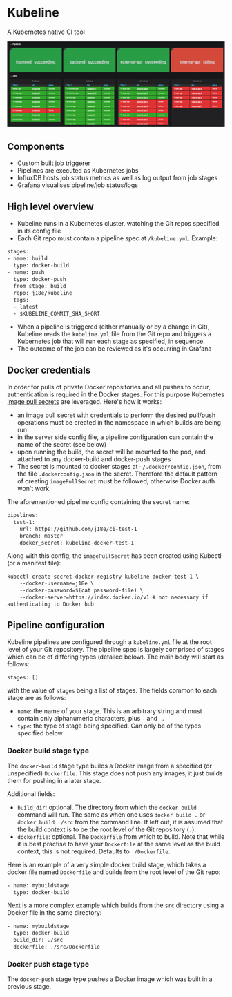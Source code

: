 # Kubeline
A Kubernetes native CI tool

![Dashboard][1]

## Components
- Custom built job triggerer
- Pipelines are executed as Kubernetes jobs
- InfluxDB hosts job status metrics as well as log output from job stages
- Grafana visualises pipeline/job status/logs

## High level overview
- Kubeline runs in a Kubernetes cluster, watching the Git repos specified in its
  config file
- Each Git repo must contain a pipeline spec at `/kubeline.yml`. Example:
```
stages:
- name: build
  type: docker-build
- name: push
  type: docker-push
  from_stage: build
  repo: j18e/kubeline
  tags:
  - latest
  - $KUBELINE_COMMIT_SHA_SHORT
```
- When a pipeline is triggered (either manually or by a change in Git), Kubeline
  reads the `kubeline.yml` file from the Git repo and triggers a Kubernetes job
  that will run each stage as specified, in sequence.
- The outcome of the job can be reviewed as it's occurring in Grafana

## Docker credentials
In order for pulls of private Docker repositories and all pushes to occur,
authentication is required in the Docker stages. For this purpose Kubernetes
[image pull secrets][2] are leveraged. Here's how it works:
- an image pull secret with credentials to perform the desired pull/push
  operations must be created in the namespace in which builds are being run
- in the server side config file, a pipeline configuration can contain the name
  of the secret (see below)
- upon running the build, the secret will be mounted to the pod, and attached to
  any docker-build and docker-push stages
- The secret is mounted to docker stages at `~/.docker/config.json`, from the
  file `.dockerconfig.json` in the secret. Therefore the default pattern of
  creating `imagePullSecret` must be followed, otherwise Docker auth won't work

The aforementioned pipeline config containing the secret name:
```
pipelines:
  test-1:
    url: https://github.com/j18e/ci-test-1
    branch: master
    docker_secret: kubeline-docker-test-1
```
Along with this config, the `imagePullSecret` has been created using Kubectl (or
a manifest file):
```
kubectl create secret docker-registry kubeline-docker-test-1 \
    --docker-username=j18e \
    --docker-password=$(cat password-file) \
    --docker-server=https://index.docker.io/v1 # not necessary if authenticating to Docker hub
```

## Pipeline configuration
Kubeline pipelines are configured through a `kubeline.yml` file at the root
level of your Git repository. The pipeline spec is largely comprised of stages
which can be of differing types (detailed below). The main body will start as
follows:
```
stages: []
```
with the value of `stages` being a list of stages. The fields common to each
stage are as follows:
- `name`: the name of your stage. This is an arbitrary string and must contain
  only alphanumeric characters, plus `-` and `_`.
- `type`: the type of stage being specified. Can only be of the types specified
  below

### Docker build stage type
The `docker-build` stage type builds a Docker image from a specified (or
unspecified) `Dockerfile`. This stage does not push any images, it just builds
them for pushing in a later stage.

Additional fields:
- `build_dir`: optional. The directory from which the `docker build` command
  will run. The same as when one uses `docker build .` or `docker build ./src`
  from the command line. If left out, it is assumed that the build context is to
  be the root level of the Git repository (`.`).
- `dockerfile`: optional. The `Dockerfile` from which to build. Note that while
  it is best practise to have your `Dockerfile` at the same level as the build
  context, this is not required. Defaults to `./Dockerfile`.

Here is an example of a very simple docker build stage, which takes a docker
file named `Dockerfile` and builds from the root level of the Git repo:
```
- name: mybuildstage
  type: docker-build
```

Next is a more complex example which builds from the `src` directory using a
Docker file in the same directory:
```
- name: mybuildstage
  type: docker-build
  build_dir: ./src
  dockerfile: ./src/Dockerfile
```

### Docker push stage type
The `docker-push` stage type pushes a Docker image which was built in a previous
stage.


[1]: dev/example-dashboard.png
[2]: https://kubernetes.io/docs/tasks/configure-pod-container/pull-image-private-registry/
